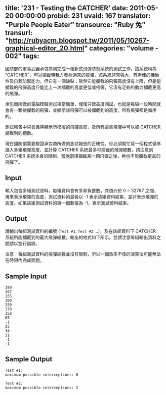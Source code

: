 title: '231 - Testing the CATCHER'
date: 2011-05-20 00:00:00
probid: 231
uvaid: 167
translator: "Purple People Eater"
transource: "Ruby 兔"
transurl: "http://rubyacm.blogspot.tw/2011/05/10267-graphical-editor_20.html"
categories: "volume - 002"
tags:
---

國防部的軍事武器承包商剛完成一種新式飛彈防禦系統的測試工作，該系統稱為 "CATCHER"，可以攔截朝我方發射過來的飛彈，該系統非常強大，有極佳的機動性及自我防禦能力，但它有一個缺點：雖然它能攔截的飛彈高度沒有上限，但是能攔截的飛彈高度只能比上一次攔截的高度更低或相等，它沒有足夠的動力攔截更高的飛彈。

承包商所做的電腦模擬測試相當簡單，僅僅只做高度測試，也就是每隔一段時間就會有一顆欲攔截的飛彈，並顯示該飛彈可以被攔截到的高度，所有飛彈都是循序的。

測試報告中只會循序顯示所模擬的飛彈高度，及所有這些飛彈中可以被 CATCHER 攔截到的總數。

現在國防部需要驗證承包商所做的測試報告的正確性，你必須幫忙寫一個程式循序讀入多組飛彈高度，並計算 CATCHER 系統最多可攔截的飛彈總數，請注意到 CATCHER 系統本身的限制，當他選擇攔截某一顆飛彈之後，再也不能攔截更高的飛彈了。

## Input ##

輸入包含多組測試資料，每組資料會有多非負整數，其值介於 0 \~ 32767 之間，用來表示飛彈的高度，測試資料的最後以 -1 表示該組資料結束，並非表示飛彈的高度。如果該組測試資料的第一個數值為 -1，表示測試資料結束。

## Output ##

請輸出每組測試資料的編號 (`Test #1`, `Test #2` ...)，及在該組資料下 CATCHER 系統所能攔截到的最大飛彈總數，輸出的格式如下所示。並請注意每組輸出資料之間請以空行隔開。

注意：每組測試資料的飛彈總數並沒有限制，所以一個效率不佳的演算法可能無法在時限內完成問題。

## Sample Input ##

	389
	207
	155
	300
	299
	170
	158
	65
	-1
	23
	34
	21
	-1
	-1

## Sample Output ##

	Test #1:
	maximum possible interceptions: 6

	Test #2:
	maximum possible interceptions: 2
